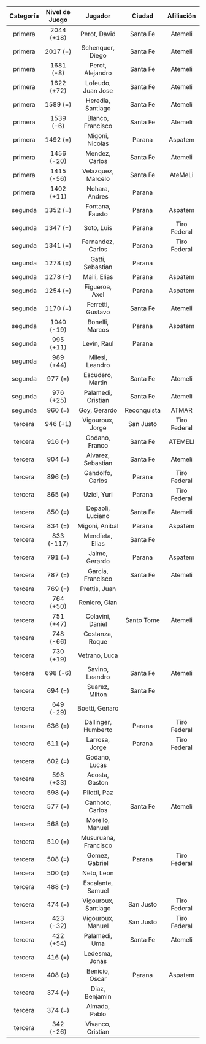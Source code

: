 |  Categoría  |  Nivel de Juego  |       Jugador        |   Ciudad    |  Afiliación  |
|:-----------:|:----------------:|:--------------------:|:-----------:|:------------:|
|   primera   |    2044 (+18)    |     Perot, David     |  Santa Fe   |   Atemeli    |
|   primera   |     2017 (=)     |   Schenquer, Diego   |  Santa Fe   |   Atemeli    |
|   primera   |    1681 (-8)     |   Perot, Alejandro   |  Santa Fe   |   Atemeli    |
|   primera   |    1622 (+72)    |  Lofeudo, Juan Jose  |  Santa Fe   |   Atemeli    |
|   primera   |     1589 (=)     |  Heredia, Santiago   |  Santa Fe   |   Atemeli    |
|   primera   |    1539 (-6)     |  Blanco, Francisco   |  Santa Fe   |   Atemeli    |
|   primera   |     1492 (=)     |   Migoni, Nicolas    |   Parana    |   Aspatem    |
|   primera   |    1456 (-20)    |    Mendez, Carlos    |  Santa Fe   |   Atemeli    |
|   primera   |    1415 (-56)    |  Velazquez, Marcelo  |  Santa Fe   |   AteMeLi    |
|   primera   |    1402 (+11)    |    Nohara, Andres    |   Parana    |              |
|   segunda   |     1352 (=)     |   Fontana, Fausto    |   Parana    |   Aspatem    |
|   segunda   |     1347 (=)     |      Soto, Luis      |   Parana    | Tiro Federal |
|   segunda   |     1341 (=)     |  Fernandez, Carlos   |   Parana    | Tiro Federal |
|   segunda   |     1278 (=)     |   Gatti, Sebastian   |   Parana    |              |
|   segunda   |     1278 (=)     |     Maili, Elias     |   Parana    |   Aspatem    |
|   segunda   |     1254 (=)     |    Figueroa, Axel    |   Parana    |   Aspatem    |
|   segunda   |     1170 (=)     |  Ferretti, Gustavo   |  Santa Fe   |   Atemeli    |
|   segunda   |    1040 (-19)    |   Bonelli, Marcos    |   Parana    |   Aspatem    |
|   segunda   |    995 (+11)     |     Levin, Raul      |   Parana    |              |
|   segunda   |    989 (+44)     |   Milesi, Leandro    |             |              |
|   segunda   |     977 (=)      |   Escudero, Martin   |  Santa Fe   |   Atemeli    |
|   segunda   |    976 (+25)     |  Palamedi, Cristian  |  Santa Fe   |   Atemeli    |
|   segunda   |     960 (=)      |     Goy, Gerardo     | Reconquista |    ATMAR     |
|   tercera   |     946 (+1)     |   Vigouroux, Jorge   |  San Justo  | Tiro Federal |
|   tercera   |     916 (=)      |    Godano, Franco    |  Santa Fe   |   ATEMELI    |
|   tercera   |     904 (=)      |  Alvarez, Sebastian  |  Santa Fe   |   Atemeli    |
|   tercera   |     896 (=)      |   Gandolfo, Carlos   |   Parana    | Tiro Federal |
|   tercera   |     865 (=)      |     Uziel, Yuri      |   Parana    | Tiro Federal |
|   tercera   |     850 (=)      |   Depaoli, Luciano   |  Santa Fe   |   Atemeli    |
|   tercera   |     834 (=)      |    Migoni, Anibal    |   Parana    |   Aspatem    |
|   tercera   |    833 (-117)    |   Mendieta, Elias    |  Santa Fe   |              |
|   tercera   |     791 (=)      |    Jaime, Gerardo    |   Parana    |   Aspatem    |
|   tercera   |     787 (=)      |  Garcia, Francisco   |  Santa Fe   |   Atemeli    |
|   tercera   |     769 (=)      |    Prettis, Juan     |             |              |
|   tercera   |    764 (+50)     |    Reniero, Gian     |             |              |
|   tercera   |    751 (+47)     |   Colavini, Daniel   | Santo Tome  |   Atemeli    |
|   tercera   |    748 (-66)     |   Costanza, Roque    |             |              |
|   tercera   |    730 (+19)     |    Vetrano, Luca     |             |              |
|   tercera   |     698 (-6)     |   Savino, Leandro    |  Santa Fe   |   Atemeli    |
|   tercera   |     694 (=)      |    Suarez, Milton    |  Santa Fe   |              |
|   tercera   |    649 (-29)     |    Boetti, Genaro    |             |              |
|   tercera   |     636 (=)      | Dallinger, Humberto  |   Parana    | Tiro Federal |
|   tercera   |     611 (=)      |    Larrosa, Jorge    |   Parana    | Tiro Federal |
|   tercera   |     602 (=)      |    Godano, Lucas     |             |              |
|   tercera   |    598 (+33)     |    Acosta, Gaston    |             |              |
|   tercera   |     598 (=)      |     Pilotti, Paz     |             |              |
|   tercera   |     577 (=)      |   Canhoto, Carlos    |  Santa Fe   |   Atemeli    |
|   tercera   |     568 (=)      |   Morello, Manuel    |             |              |
|   tercera   |     510 (=)      | Musuruana, Francisco |             |              |
|   tercera   |     508 (=)      |    Gomez, Gabriel    |   Parana    | Tiro Federal |
|   tercera   |     500 (=)      |      Neto, Leon      |             |              |
|   tercera   |     488 (=)      |  Escalante, Samuel   |             |              |
|   tercera   |     474 (=)      | Vigouroux, Santiago  |  San Justo  | Tiro Federal |
|   tercera   |    423 (-32)     |  Vigouroux, Manuel   |  San Justo  | Tiro Federal |
|   tercera   |    422 (+54)     |    Palamedi, Uma     |  Santa Fe   |   Atemeli    |
|   tercera   |     416 (=)      |    Ledesma, Jonas    |             |              |
|   tercera   |     408 (=)      |    Benicio, Oscar    |   Parana    |   Aspatem    |
|   tercera   |     374 (=)      |    Diaz, Benjamin    |             |              |
|   tercera   |     374 (=)      |    Almada, Pablo     |             |              |
|   tercera   |    342 (-26)     |  Vivanco, Cristian   |             |              |